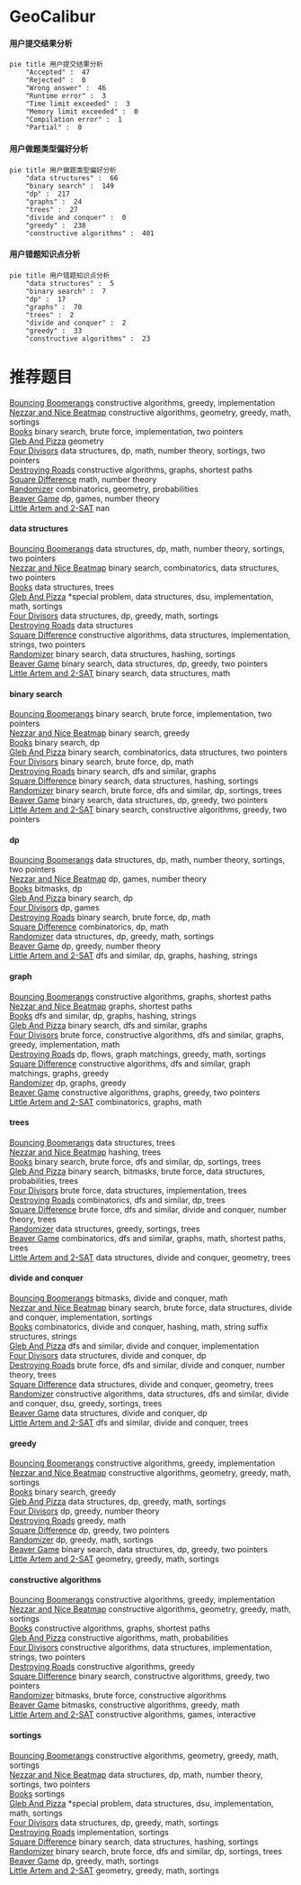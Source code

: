 # GeoCalibur
<!-- tabs:start -->
#### **用户提交结果分析**

```mermaid
pie title 用户提交结果分析
    "Accepted" :  47
    "Rejected" :  0
    "Wrong answer" :  46
    "Runtime error" :  3
    "Time limit exceeded" :  3
    "Memory limit exceeded" :  0
    "Compilation error" :  1
    "Partial" :  0
```
#### **用户做题类型偏好分析**

```mermaid
pie title 用户做题类型偏好分析
    "data structures" :  66
    "binary search" :  149
    "dp" :  217
    "graphs" :  24
    "trees" :  27
    "divide and conquer" :  0
    "greedy" :  238
    "constructive algorithms" :  401
```
#### **用户错题知识点分析**

```mermaid
pie title 用户错题知识点分析
    "data structures" :  5
    "binary search" :  7
    "dp" :  17
    "graphs" :  70
    "trees" :  2
    "divide and conquer" :  2
    "greedy" :  33
    "constructive algorithms" :  23
```
<!-- tabs:end -->
# 推荐题目
[Bouncing Boomerangs](http://codeforces.com/problemset/problem/1428/D)		constructive algorithms,
                        greedy,
                        implementation		  
[Nezzar and Nice Beatmap](https://codeforces.com/contest/1478/problem/F)		constructive algorithms,
                        geometry,
                        greedy,
                        math,
                        sortings		  
[Books](http://codeforces.com/problemset/problem/279/B)		binary search,
                        brute force,
                        implementation,
                        two pointers		  
[Gleb And Pizza](http://codeforces.com/problemset/problem/842/B)		geometry		  
[Four Divisors](http://codeforces.com/problemset/problem/665/F)		data structures,
                        dp,
                        math,
                        number theory,
                        sortings,
                        two pointers		  
[Destroying Roads](http://codeforces.com/problemset/problem/543/B)		constructive algorithms,
                        graphs,
                        shortest paths		  
[Square Difference](http://codeforces.com/problemset/problem/1033/B)		math,
                        number theory		  
[Randomizer](http://codeforces.com/problemset/problem/559/D)		combinatorics,
                        geometry,
                        probabilities		  
[Beaver Game](http://codeforces.com/problemset/problem/78/C)		dp,
                        games,
                        number theory		  
[Little Artem and 2-SAT](http://codeforces.com/problemset/problem/641/F)		nan		  
<!-- tabs:start -->
#### **data structures**
[Bouncing Boomerangs](http://codeforces.com/problemset/problem/665/F)		data structures,
                        dp,
                        math,
                        number theory,
                        sortings,
                        two pointers		  
[Nezzar and Nice Beatmap](http://codeforces.com/problemset/problem/1167/E)		binary search,
                        combinatorics,
                        data structures,
                        two pointers		  
[Books](http://codeforces.com/problemset/problem/1137/F)		data structures,
                        trees		  
[Gleb And Pizza](http://codeforces.com/problemset/problem/1402/A)		*special problem,
                        data structures,
                        dsu,
                        implementation,
                        math,
                        sortings		  
[Four Divisors](http://codeforces.com/problemset/problem/1320/A)		data structures,
                        dp,
                        greedy,
                        math,
                        sortings		  
[Destroying Roads](http://codeforces.com/problemset/problem/1209/G2)		data structures		  
[Square Difference](http://codeforces.com/problemset/problem/1381/A2)		constructive algorithms,
                        data structures,
                        implementation,
                        strings,
                        two pointers		  
[Randomizer](http://codeforces.com/problemset/problem/1284/D)		binary search,
                        data structures,
                        hashing,
                        sortings		  
[Beaver Game](http://codeforces.com/problemset/problem/1492/C)		binary search,
                        data structures,
                        dp,
                        greedy,
                        two pointers		  
[Little Artem and 2-SAT](http://codeforces.com/problemset/problem/1490/G)		binary search,
                        data structures,
                        math		  
#### **binary search**
[Bouncing Boomerangs](http://codeforces.com/problemset/problem/279/B)		binary search,
                        brute force,
                        implementation,
                        two pointers		  
[Nezzar and Nice Beatmap](http://codeforces.com/problemset/problem/551/C)		binary search,
                        greedy		  
[Books](http://codeforces.com/problemset/problem/1279/F)		binary search,
                        dp		  
[Gleb And Pizza](http://codeforces.com/problemset/problem/1167/E)		binary search,
                        combinatorics,
                        data structures,
                        two pointers		  
[Four Divisors](http://codeforces.com/problemset/problem/1345/B)		binary search,
                        brute force,
                        dp,
                        math		  
[Destroying Roads](http://codeforces.com/problemset/problem/1100/E)		binary search,
                        dfs and similar,
                        graphs		  
[Square Difference](http://codeforces.com/problemset/problem/1284/D)		binary search,
                        data structures,
                        hashing,
                        sortings		  
[Randomizer](http://codeforces.com/problemset/problem/804/D)		binary search,
                        brute force,
                        dfs and similar,
                        dp,
                        sortings,
                        trees		  
[Beaver Game](http://codeforces.com/problemset/problem/1492/C)		binary search,
                        data structures,
                        dp,
                        greedy,
                        two pointers		  
[Little Artem and 2-SAT](http://codeforces.com/problemset/problem/1463/D)		binary search,
                        constructive algorithms,
                        greedy,
                        two pointers		  
#### **dp**
[Bouncing Boomerangs](http://codeforces.com/problemset/problem/665/F)		data structures,
                        dp,
                        math,
                        number theory,
                        sortings,
                        two pointers		  
[Nezzar and Nice Beatmap](http://codeforces.com/problemset/problem/78/C)		dp,
                        games,
                        number theory		  
[Books](https://codeforces.com/contest/544/problem/E)		bitmasks,
                        dp		  
[Gleb And Pizza](http://codeforces.com/problemset/problem/1279/F)		binary search,
                        dp		  
[Four Divisors](http://codeforces.com/problemset/problem/731/E)		dp,
                        games		  
[Destroying Roads](http://codeforces.com/problemset/problem/1345/B)		binary search,
                        brute force,
                        dp,
                        math		  
[Square Difference](https://codeforces.com/contest/1248/problem/C)		combinatorics,
                        dp,
                        math		  
[Randomizer](http://codeforces.com/problemset/problem/1320/A)		data structures,
                        dp,
                        greedy,
                        math,
                        sortings		  
[Beaver Game](http://codeforces.com/problemset/problem/623/B)		dp,
                        greedy,
                        number theory		  
[Little Artem and 2-SAT](http://codeforces.com/problemset/problem/467/D)		dfs and similar,
                        dp,
                        graphs,
                        hashing,
                        strings		  
#### **graph**
[Bouncing Boomerangs](http://codeforces.com/problemset/problem/543/B)		constructive algorithms,
                        graphs,
                        shortest paths		  
[Nezzar and Nice Beatmap](https://codeforces.com/contest/1064/problem/D)		graphs,
                        shortest paths		  
[Books](http://codeforces.com/problemset/problem/467/D)		dfs and similar,
                        dp,
                        graphs,
                        hashing,
                        strings		  
[Gleb And Pizza](http://codeforces.com/problemset/problem/1100/E)		binary search,
                        dfs and similar,
                        graphs		  
[Four Divisors](http://codeforces.com/problemset/problem/1487/C)		brute force,
                        constructive algorithms,
                        dfs and similar,
                        graphs,
                        greedy,
                        implementation,
                        math		  
[Destroying Roads](http://codeforces.com/problemset/problem/1437/C)		dp,
                        flows,
                        graph matchings,
                        greedy,
                        math,
                        sortings		  
[Square Difference](http://codeforces.com/problemset/problem/1470/D)		constructive algorithms,
                        dfs and similar,
                        graph matchings,
                        graphs,
                        greedy		  
[Randomizer](http://codeforces.com/problemset/problem/1476/C)		dp,
                        graphs,
                        greedy		  
[Beaver Game](http://codeforces.com/problemset/problem/1304/D)		constructive algorithms,
                        graphs,
                        greedy,
                        two pointers		  
[Little Artem and 2-SAT](http://codeforces.com/problemset/problem/1475/C)		combinatorics,
                        graphs,
                        math		  
#### **trees**
[Bouncing Boomerangs](http://codeforces.com/problemset/problem/1137/F)		data structures,
                        trees		  
[Nezzar and Nice Beatmap](http://codeforces.com/problemset/problem/1252/F)		hashing,
                        trees		  
[Books](http://codeforces.com/problemset/problem/804/D)		binary search,
                        brute force,
                        dfs and similar,
                        dp,
                        sortings,
                        trees		  
[Gleb And Pizza](http://codeforces.com/problemset/problem/1479/D)		binary search,
                        bitmasks,
                        brute force,
                        data structures,
                        probabilities,
                        trees		  
[Four Divisors](http://codeforces.com/problemset/problem/1511/C)		brute force,
                        data structures,
                        implementation,
                        trees		  
[Destroying Roads](http://codeforces.com/problemset/problem/1499/F)		combinatorics,
                        dfs and similar,
                        dp,
                        trees		  
[Square Difference](http://codeforces.com/problemset/problem/1491/E)		brute force,
                        dfs and similar,
                        divide and conquer,
                        number theory,
                        trees		  
[Randomizer](http://codeforces.com/problemset/problem/1466/D)		data structures,
                        greedy,
                        sortings,
                        trees		  
[Beaver Game](http://codeforces.com/problemset/problem/1495/D)		combinatorics,
                        dfs and similar,
                        graphs,
                        math,
                        shortest paths,
                        trees		  
[Little Artem and 2-SAT](http://codeforces.com/problemset/problem/1303/G)		data structures,
                        divide and conquer,
                        geometry,
                        trees		  
#### **divide and conquer**
[Bouncing Boomerangs](http://codeforces.com/problemset/problem/513/B2)		bitmasks,
                        divide and conquer,
                        math		  
[Nezzar and Nice Beatmap](http://codeforces.com/problemset/problem/1461/D)		binary search,
                        brute force,
                        data structures,
                        divide and conquer,
                        implementation,
                        sortings		  
[Books](http://codeforces.com/problemset/problem/1466/G)		combinatorics,
                        divide and conquer,
                        hashing,
                        math,
                        string suffix structures,
                        strings		  
[Gleb And Pizza](http://codeforces.com/problemset/problem/1490/D)		dfs and similar,
                        divide and conquer,
                        implementation		  
[Four Divisors](https://codeforces.com/contest/1483/problem/C)		data structures,
                        divide and conquer,
                        dp		  
[Destroying Roads](http://codeforces.com/problemset/problem/1491/E)		brute force,
                        dfs and similar,
                        divide and conquer,
                        number theory,
                        trees		  
[Square Difference](http://codeforces.com/problemset/problem/1303/G)		data structures,
                        divide and conquer,
                        geometry,
                        trees		  
[Randomizer](http://codeforces.com/problemset/problem/1494/D)		constructive algorithms,
                        data structures,
                        dfs and similar,
                        divide and conquer,
                        dsu,
                        greedy,
                        sortings,
                        trees		  
[Beaver Game](http://codeforces.com/problemset/problem/1482/E)		data structures,
                        divide and conquer,
                        dp		  
[Little Artem and 2-SAT](http://codeforces.com/problemset/problem/566/C)		dfs and similar,
                        divide and conquer,
                        trees		  
#### **greedy**
[Bouncing Boomerangs](http://codeforces.com/problemset/problem/1428/D)		constructive algorithms,
                        greedy,
                        implementation		  
[Nezzar and Nice Beatmap](https://codeforces.com/contest/1478/problem/F)		constructive algorithms,
                        geometry,
                        greedy,
                        math,
                        sortings		  
[Books](http://codeforces.com/problemset/problem/551/C)		binary search,
                        greedy		  
[Gleb And Pizza](http://codeforces.com/problemset/problem/1320/A)		data structures,
                        dp,
                        greedy,
                        math,
                        sortings		  
[Four Divisors](http://codeforces.com/problemset/problem/623/B)		dp,
                        greedy,
                        number theory		  
[Destroying Roads](http://codeforces.com/problemset/problem/883/M)		greedy,
                        math		  
[Square Difference](http://codeforces.com/problemset/problem/1250/G)		dp,
                        greedy,
                        two pointers		  
[Randomizer](http://codeforces.com/problemset/problem/1443/B)		dp,
                        greedy,
                        math,
                        sortings		  
[Beaver Game](http://codeforces.com/problemset/problem/1492/C)		binary search,
                        data structures,
                        dp,
                        greedy,
                        two pointers		  
[Little Artem and 2-SAT](https://codeforces.com/contest/1496/problem/C)		geometry,
                        greedy,
                        math,
                        sortings		  
#### **constructive algorithms**
[Bouncing Boomerangs](http://codeforces.com/problemset/problem/1428/D)		constructive algorithms,
                        greedy,
                        implementation		  
[Nezzar and Nice Beatmap](https://codeforces.com/contest/1478/problem/F)		constructive algorithms,
                        geometry,
                        greedy,
                        math,
                        sortings		  
[Books](http://codeforces.com/problemset/problem/543/B)		constructive algorithms,
                        graphs,
                        shortest paths		  
[Gleb And Pizza](http://codeforces.com/problemset/problem/417/E)		constructive algorithms,
                        math,
                        probabilities		  
[Four Divisors](http://codeforces.com/problemset/problem/1381/A2)		constructive algorithms,
                        data structures,
                        implementation,
                        strings,
                        two pointers		  
[Destroying Roads](http://codeforces.com/problemset/problem/1493/A)		constructive algorithms,
                        greedy		  
[Square Difference](http://codeforces.com/problemset/problem/1463/D)		binary search,
                        constructive algorithms,
                        greedy,
                        two pointers		  
[Randomizer](https://codeforces.com/contest/1456/problem/B)		bitmasks,
                        brute force,
                        constructive algorithms		  
[Beaver Game](http://codeforces.com/problemset/problem/1492/D)		bitmasks,
                        constructive algorithms,
                        greedy,
                        math		  
[Little Artem and 2-SAT](https://codeforces.com/contest/1504/problem/D)		constructive algorithms,
                        games,
                        interactive		  
#### **sortings**
[Bouncing Boomerangs](https://codeforces.com/contest/1478/problem/F)		constructive algorithms,
                        geometry,
                        greedy,
                        math,
                        sortings		  
[Nezzar and Nice Beatmap](http://codeforces.com/problemset/problem/665/F)		data structures,
                        dp,
                        math,
                        number theory,
                        sortings,
                        two pointers		  
[Books](http://codeforces.com/problemset/problem/1005/E1)		sortings		  
[Gleb And Pizza](http://codeforces.com/problemset/problem/1402/A)		*special problem,
                        data structures,
                        dsu,
                        implementation,
                        math,
                        sortings		  
[Four Divisors](http://codeforces.com/problemset/problem/1320/A)		data structures,
                        dp,
                        greedy,
                        math,
                        sortings		  
[Destroying Roads](http://codeforces.com/problemset/problem/792/A)		implementation,
                        sortings		  
[Square Difference](http://codeforces.com/problemset/problem/1284/D)		binary search,
                        data structures,
                        hashing,
                        sortings		  
[Randomizer](http://codeforces.com/problemset/problem/804/D)		binary search,
                        brute force,
                        dfs and similar,
                        dp,
                        sortings,
                        trees		  
[Beaver Game](http://codeforces.com/problemset/problem/1443/B)		dp,
                        greedy,
                        math,
                        sortings		  
[Little Artem and 2-SAT](https://codeforces.com/contest/1496/problem/C)		geometry,
                        greedy,
                        math,
                        sortings		  
<!-- tabs:end -->
